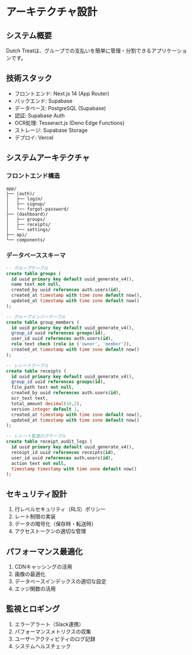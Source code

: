 # アーキテクチャ設計

## システム概要
Dutch Treatは、グループでの支払いを簡単に管理・分割できるアプリケーションです。

## 技術スタック
- フロントエンド: Next.js 14 (App Router)
- バックエンド: Supabase
- データベース: PostgreSQL (Supabase)
- 認証: Supabase Auth
- OCR処理: Tesseract.js (Deno Edge Functions)
- ストレージ: Supabase Storage
- デプロイ: Vercel

## システムアーキテクチャ

### フロントエンド構造
```
app/
├── (auth)/
│   ├── login/
│   ├── signup/
│   └── forgot-password/
├── (dashboard)/
│   ├── groups/
│   ├── receipts/
│   └── settings/
├── api/
└── components/
```

### データベーススキーマ
```sql
-- グループテーブル
create table groups (
  id uuid primary key default uuid_generate_v4(),
  name text not null,
  created_by uuid references auth.users(id),
  created_at timestamp with time zone default now(),
  updated_at timestamp with time zone default now()
);

-- グループメンバーテーブル
create table group_members (
  id uuid primary key default uuid_generate_v4(),
  group_id uuid references groups(id),
  user_id uuid references auth.users(id),
  role text check (role in ('owner', 'member')),
  created_at timestamp with time zone default now()
);

-- レシートテーブル
create table receipts (
  id uuid primary key default uuid_generate_v4(),
  group_id uuid references groups(id),
  file_path text not null,
  created_by uuid references auth.users(id),
  ocr_text text,
  total_amount decimal(10,2),
  version integer default 1,
  created_at timestamp with time zone default now(),
  updated_at timestamp with time zone default now()
);

-- レシート監査ログテーブル
create table receipt_audit_logs (
  id uuid primary key default uuid_generate_v4(),
  receipt_id uuid references receipts(id),
  user_id uuid references auth.users(id),
  action text not null,
  timestamp timestamp with time zone default now()
);
```

## セキュリティ設計
1. 行レベルセキュリティ（RLS）ポリシー
2. レート制限の実装
3. データの暗号化（保存時・転送時）
4. アクセストークンの適切な管理

## パフォーマンス最適化
1. CDNキャッシングの活用
2. 画像の最適化
3. データベースインデックスの適切な設定
4. エッジ関数の活用

## 監視とロギング
1. エラーアラート（Slack連携）
2. パフォーマンスメトリクスの収集
3. ユーザーアクティビティのログ記録
4. システムヘルスチェック 